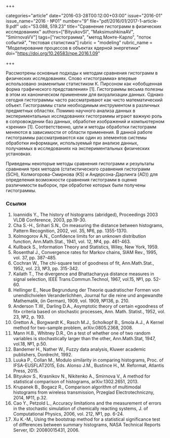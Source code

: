 +++

categories="article"
date="2016-03-28T00:12:00+03:00"
issue="2016-01"
issue_name="2016 - №01"
number="9"
file="pdf/2016/01/2017-1-article-9.pdf"
udc="53.088, 519.23"
title="Сравнение гистограмм в физических исследованиях"
authors=["BityukovSI", "MaksimushkinaAV", "SmirnovaVV"]
tags=["гистограмма", "метод Монте-Карло", "поток событий", "тестовая статистика"]
rubric = "modeling"
rubric_name = "Моделирование процессов в объектах ядерной энергетики"
doi="https://doi.org/10.26583/npe.2016.1.09"

+++

Рассмотрены основные подходы к методам сравнения гистограмм в физических исследованиях. Слово «гистограмма» впервые использовано знаменитым статистиком К. Пирсоном как «обобщенная форма графического представления» [1]. Гистограммы весьма полезны в этом их каноническом применении для визуализации данных. Однако сегодня гистограммы часто рассматривают как чисто математический объект. Гистограммы стали необходимым инструментом в различных предметных областях. Помимо научного анализа данных в экспериментальных исследованиях гистограммы играют важную роль в сопровождении баз данных, обработке изображений и компьютерном «зрении» [1]. Соответственно, цели и методы обработки гистограмм меняются в зависимости от области применения. В данной работе гистограммы рассматриваются как один из элементов системы обработки информации, используемый при анализе данных, получаемых в исследованиях на экспериментальных физических установках.

Приведены некоторые методы сравнения гистограмм и результаты сравнения трех методов (статистического сравнения гистограмм (SCH), Колмогорова-Смирнова (KS) и Андерсона-Дарлинга (AD)) для определения возможности сравнения гистограмм в оценке различимости выборок, при обработке которых были получены гистограммы.

### Ссылки

1. Ioannidis Y., The history of histograms (abridged), Proceedings 2003 VLDB Conference, 2003, pp.19-30.
2. Cha S.-H., Srihari S.N., On measuring the distance between histograms, Pattern Recognition, 2002, vol. 35, №6, pp. 1355-1370.
3. Kolmogorov A.N., Confidence limits for an unknown distribution function, Ann.Math.Stat., 1941, vol. 12, №4, pp. 461-463.
4. Kullback S., Information Theory and Statistics, Wiley, New York, 1959.
5. Rosenthal J., Convergence rates for Markov chains, SIAM Rev., 1995, vol. 37, pp. 387-485.
6. Cochran W., The chi-square test of goodness of fit, Ann.Math.Stat., 1952, vol. 23, №3, pp. 315-342.
7. Kailath T., The divergence and Bhattacharyya distance measures in signal selection, IEEE Trans.Commun.Technol, 1967, vol.15, №1, pp. 52-60.
8. Hellinger E., Neue Begrundung der Theorie quadratischer Formen von unendlichvielen Veranderlichhen, Journal fur die reine und angewandte Mathematik, (in German), 1909, vol. 1909, №136, p. 210.
9. Anderson T.W., Darling D.A., Asymptotic theory of certain «goodness of fit» criteria based on stochastic processes, Ann. Math. Statist., 1952, vol. 23, №2, p. 193.
10. Gretton A., Borgwardt K., Rasch M.J., Scholkopf B., Smola A.J., A Kernel method for two-sample problem, arXiv:0805.2368, 2008.
11. Mann H.B., Whitney D.R., On a test of whether one of two random variables is stochastically larger than the other, Ann.Math.Stat, 1947, vol.18, №1, p.50.
12. Bandemer H., Nather W., Fuzzy data analysis, Kluwer academic publishers, Dordrecht, 1992.
13. Luuka P., Collan M., Modulo similarity in comparing histograms, Proc. of IFSA-EUSFLAT2015, Eds. Alonso J.M., Bustince H., M. Reformat, Atlantis Press, 2015.
14. Bityukov S., Krasnikov N., Nikitenko A., Smirnova V., A method for statistical comparison of histograms, arXiv:1302.2651, 2013.
15. Krupanek B., Bogacz R., Comparison algorithm of multimodal histograms from wireless transmission, Przeglad Electrotechniczny, 2014, №11, p.32.
16. Cao Y., Petzold L., Accuracy limitations and the measurement of errors in the stochastic simulation of chemically reacting systems, J. of Computational Physics, 2006, vol. 212, №1, pp. 6-24.
17. Xu K.-M., Using the bootstrap method for a statistical significance test of differences between summary histograms, NASA Technical Reports Server, ID: 20080015431, 2006.